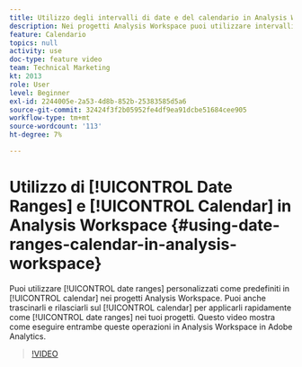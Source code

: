 ```yaml
---
title: Utilizzo degli intervalli di date e del calendario in Analysis Workspace
description: Nei progetti Analysis Workspace puoi utilizzare intervalli di date personalizzati come predefiniti nel calendario. Puoi anche trascinarli nel calendario per applicarli rapidamente come intervalli di date nei tuoi progetti. Questo video mostra come eseguire entrambe queste operazioni in Analysis Workspace in Adobe Analytics.
feature: Calendario
topics: null
activity: use
doc-type: feature video
team: Technical Marketing
kt: 2013
role: User
level: Beginner
exl-id: 2244005e-2a53-4d8b-852b-25383585d5a6
source-git-commit: 32424f3f2b05952fe4df9ea91dcbe51684cee905
workflow-type: tm+mt
source-wordcount: '113'
ht-degree: 7%

---
```


# Utilizzo di [!UICONTROL Date Ranges] e [!UICONTROL Calendar] in Analysis Workspace {#using-date-ranges-calendar-in-analysis-workspace}

Puoi utilizzare [!UICONTROL date ranges] personalizzati come predefiniti in [!UICONTROL calendar] nei progetti Analysis Workspace. Puoi anche trascinarli e rilasciarli sul [!UICONTROL calendar] per applicarli rapidamente come [!UICONTROL date ranges] nei tuoi progetti. Questo video mostra come eseguire entrambe queste operazioni in Analysis Workspace in Adobe Analytics.

>[!VIDEO](https://video.tv.adobe.com/v/23973/?quality=12)
